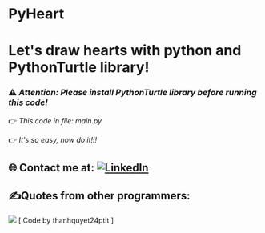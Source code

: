 # PyHeart
# Let's draw hearts with python and PythonTurtle library!
### ⚠️ _Attention: Please install PythonTurtle library before running this code!_
 👉 _This code in file: main.py_

 👉 _It's so easy, now do it!!!_
## 🌐 Contact me at: [![LinkedIn](https://img.shields.io/badge/LinkedIn-%230077B5.svg?logo=linkedin&logoColor=white)](https://linkedin.com/in/https://www.linkedin.com/in/thanhquyet)

## ✍️Quotes from other programmers:
![](https://quotes-github-readme.vercel.app/api?type=horizontal&theme=radical)
[ Code by thanhquyet24ptit ]
